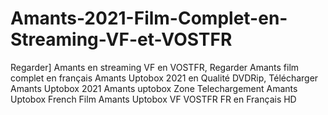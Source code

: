 # Amants-2021-Film-Complet-en-Streaming-VF-et-VOSTFR
Regarder] Amants en streaming VF en VOSTFR, Regarder Amants film complet en français Amants Uptobox 2021 en Qualité DVDRip, Télécharger Amants Uptobox 2021 Amants uptobox Zone Telechargement Amants Uptobox French Film Amants Uptobox VF VOSTFR FR en Français HD
